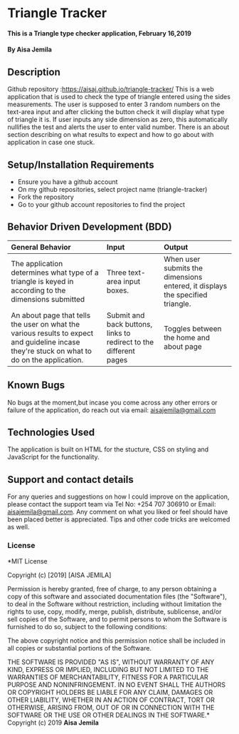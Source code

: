 # Triangle Tracker
#### This is a Triangle type checker application, February 16,2019
#### By **Aisa Jemila**
## Description
Github repository :https://aisaj.github.io/triangle-tracker/
This is a web application that is used to check the type of triangle entered using the sides measurements. The user is supposed to enter 3 random numbers on the text-area input and after clicking the button check it will display what type of triangle it is. If user inputs any side dimension as zero, this automatically nullifies the test and alerts the user to enter valid number. There is an about section describing on what results to expect and how to go about with application in case one stuck.
## Setup/Installation Requirements
* Ensure you have a github account
* On my github repositories, select project name (triangle-tracker)
* Fork the repository
* Go to your github account repositories to find the project
## Behavior Driven Development (BDD)
| General Behavior     | Input     | Output |
| :------------- | :------------- | :------------- |
| The application determines what type of a triangle is keyed in according to the dimensions submitted      | Three text-area input boxes.      | When user submits the dimensions entered, it displays the specified triangle. |
| An about page that tells the user on what the various results to expect and guideline incase they're stuck on what to do on the application. | Submit and back buttons, links to redirect to the different pages | Toggles between the home and about page |
## Known Bugs
No bugs at the moment,but incase you come across any other errors or failure of the application, do reach out via email: aisajemila@gmail.com
## Technologies Used
The application is built on HTML for the stucture, CSS on styling and JavaScript for the functionality.
## Support and contact details
For any queries and suggestions on how I could improve on the application, please contact the support team via Tel No: +254 707 306910 or Email: aisajemila@gmail.com. Any comment on what you liked or feel should have been placed better is appreciated. Tips and other code tricks are welcomed as well.
### License
*MIT License

Copyright (c) [2019] [AISA JEMILA]

Permission is hereby granted, free of charge, to any person obtaining a copy
of this software and associated documentation files (the "Software"), to deal
in the Software without restriction, including without limitation the rights
to use, copy, modify, merge, publish, distribute, sublicense, and/or sell
copies of the Software, and to permit persons to whom the Software is
furnished to do so, subject to the following conditions:

The above copyright notice and this permission notice shall be included in all
copies or substantial portions of the Software.

THE SOFTWARE IS PROVIDED "AS IS", WITHOUT WARRANTY OF ANY KIND, EXPRESS OR
IMPLIED, INCLUDING BUT NOT LIMITED TO THE WARRANTIES OF MERCHANTABILITY,
FITNESS FOR A PARTICULAR PURPOSE AND NONINFRINGEMENT. IN NO EVENT SHALL THE
AUTHORS OR COPYRIGHT HOLDERS BE LIABLE FOR ANY CLAIM, DAMAGES OR OTHER
LIABILITY, WHETHER IN AN ACTION OF CONTRACT, TORT OR OTHERWISE, ARISING FROM,
OUT OF OR IN CONNECTION WITH THE SOFTWARE OR THE USE OR OTHER DEALINGS IN THE
SOFTWARE.*
Copyright (c) 2019 **Aisa Jemila**
